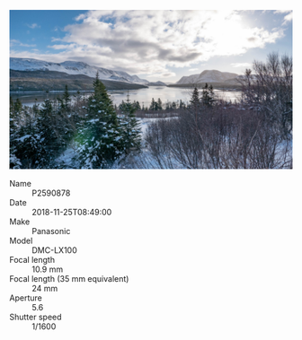 [![P2590878](/photos/hd/P2590878.jpg)](/photos/full/P2590878.jpg?raw=true)

<dl>
  <dt>Name</dt>
  <dd>P2590878</dd>
  <dt>Date</dt>
  <dd>2018-11-25T08:49:00</dd>
  <dt>Make</dt>
  <dd>Panasonic</dd>
  <dt>Model</dt>
  <dd>DMC-LX100</dd>
  <dt>Focal length</dt>
  <dd>10.9 mm</dd>
  <dt>Focal length (35 mm equivalent)</dt>
  <dd>24 mm</dd>
  <dt>Aperture</dt>
  <dd>5.6</dd>
  <dt>Shutter speed</dt>
  <dd>1/1600</dd>
</dl>
